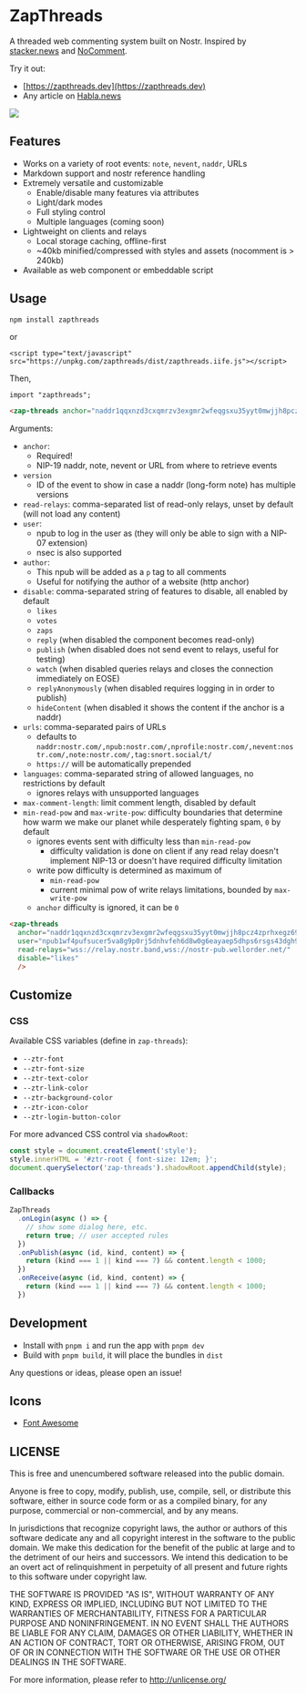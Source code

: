 # ZapThreads

A threaded web commenting system built on Nostr. Inspired by [stacker.news](https://stacker.news) and [NoComment](https://github.com/fiatjaf/nocomment).

Try it out:
 - [https://zapthreads.dev](https://zapthreads.dev)
 - Any article on [Habla.news](https://habla.news)

![](https://image.nostr.build/2cf766ce82678fa59dbb988e0efbf722877a5c768615704836f038c342858524.png)

## Features

 - Works on a variety of root events: `note`, `nevent`, `naddr`, URLs
 - Markdown support and nostr reference handling
 - Extremely versatile and customizable
   - Enable/disable many features via attributes
   - Light/dark modes
   - Full styling control
   - Multiple languages (coming soon)
 - Lightweight on clients and relays
   - Local storage caching, offline-first
   - ~40kb minified/compressed with styles and assets (nocomment is > 240kb)
 - Available as web component or embeddable script

## Usage

```
npm install zapthreads
```

or

```
<script type="text/javascript" src="https://unpkg.com/zapthreads/dist/zapthreads.iife.js"></script>
```

Then,

```html
import "zapthreads";

<zap-threads anchor="naddr1qqxnzd3cxqmrzv3exgmr2wfeqgsxu35yyt0mwjjh8pcz4zprhxegz69t4wr9t74vk6zne58wzh0waycrqsqqqa28pjfdhz" ... />
```

Arguments:

 - `anchor`:
   - Required!
   - NIP-19 naddr, note, nevent or URL from where to retrieve events
 - `version`
   - ID of the event to show in case a naddr (long-form note) has multiple versions
 - `read-relays`: comma-separated list of read-only relays, unset by default (will not load any content)
 - `user`:
   - npub to log in the user as (they will only be able to sign with a NIP-07 extension)
   - nsec is also supported
 - `author`:
   - This npub will be added as a `p` tag to all comments
   - Useful for notifying the author of a website (http anchor)
 - `disable`: comma-separated string of features to disable, all enabled by default
   - `likes`
   - `votes`
   - `zaps`
   - `reply` (when disabled the component becomes read-only)
   - `publish` (when disabled does not send event to relays, useful for testing)
   - `watch` (when disabled queries relays and closes the connection immediately on EOSE)
   - `replyAnonymously` (when disabled requires logging in in order to publish)
   - `hideContent` (when disabled it shows the content if the anchor is a naddr)
 - `urls`: comma-separated pairs of URLs
   - defaults to `naddr:nostr.com/,npub:nostr.com/,nprofile:nostr.com/,nevent:nostr.com/,note:nostr.com/,tag:snort.social/t/`
   - `https://` will be automatically prepended
 - `languages`: comma-separated string of allowed languages, no restrictions by default
   - ignores relays with unsupported languages
 - `max-comment-length`: limit comment length, disabled by default
 - `min-read-pow` and `max-write-pow`: difficulty boundaries that determine how warm we make our planet while desperately fighting spam, `0` by default
   - ignores events sent with difficulty less than `min-read-pow`
     - difficulty validation is done on client if any read relay doesn't implement NIP-13 or doesn't have required difficulty limitation
   - write pow difficulty is determined as maximum of
     - `min-read-pow`
     - current minimal pow of write relays limitations, bounded by `max-write-pow`
   - `anchor` difficulty is ignored, it can be `0`

```html
<zap-threads 
  anchor="naddr1qqxnzd3cxqmrzv3exgmr2wfeqgsxu35yyt0mwjjh8pcz4zprhxegz69t4wr9t74vk6zne58wzh0waycrqsqqqa28pjfdhz"
  user="npub1wf4pufsucer5va8g9p0rj5dnhvfeh6d8w0g6eayaep5dhps6rsgs43dgh9"
  read-relays="wss://relay.nostr.band,wss://nostr-pub.wellorder.net/"
  disable="likes"
  />
```

## Customize

### CSS

Available CSS variables (define in `zap-threads`):
  - `--ztr-font`
  - `--ztr-font-size`
  - `--ztr-text-color`
  - `--ztr-link-color`
  - `--ztr-background-color`
  - `--ztr-icon-color`
  - `--ztr-login-button-color`

For more advanced CSS control via `shadowRoot`:

```js
const style = document.createElement('style');
style.innerHTML = '#ztr-root { font-size: 12em; }';
document.querySelector('zap-threads').shadowRoot.appendChild(style);
```

### Callbacks
```js
ZapThreads
  .onLogin(async () => {
    // show some dialog here, etc.
    return true; // user accepted rules
  })
  .onPublish(async (id, kind, content) => {
    return (kind === 1 || kind === 7) && content.length < 1000;
  })
  .onReceive(async (id, kind, content) => {
    return (kind === 1 || kind === 7) && content.length < 1000;
  })
```

## Development

 - Install with `pnpm i` and run the app with `pnpm dev`
 - Build with `pnpm build`, it will place the bundles in `dist`

Any questions or ideas, please open an issue!

## Icons
- [Font Awesome](https://fontawesome.com/license/free)

## LICENSE

This is free and unencumbered software released into the public domain.

Anyone is free to copy, modify, publish, use, compile, sell, or
distribute this software, either in source code form or as a compiled
binary, for any purpose, commercial or non-commercial, and by any
means.

In jurisdictions that recognize copyright laws, the author or authors
of this software dedicate any and all copyright interest in the
software to the public domain. We make this dedication for the benefit
of the public at large and to the detriment of our heirs and
successors. We intend this dedication to be an overt act of
relinquishment in perpetuity of all present and future rights to this
software under copyright law.

THE SOFTWARE IS PROVIDED "AS IS", WITHOUT WARRANTY OF ANY KIND,
EXPRESS OR IMPLIED, INCLUDING BUT NOT LIMITED TO THE WARRANTIES OF
MERCHANTABILITY, FITNESS FOR A PARTICULAR PURPOSE AND NONINFRINGEMENT.
IN NO EVENT SHALL THE AUTHORS BE LIABLE FOR ANY CLAIM, DAMAGES OR
OTHER LIABILITY, WHETHER IN AN ACTION OF CONTRACT, TORT OR OTHERWISE,
ARISING FROM, OUT OF OR IN CONNECTION WITH THE SOFTWARE OR THE USE OR
OTHER DEALINGS IN THE SOFTWARE.

For more information, please refer to <http://unlicense.org/>
